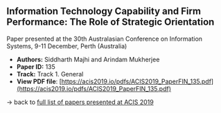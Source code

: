 ## Information Technology Capability and Firm Performance: The Role of Strategic Orientation

Paper presented at the 30th Australasian Conference on Information Systems, 9-11 December, Perth (Australia)
- **Authors:** Siddharth Majhi and Arindam Mukherjee
- **Paper ID:** 135
- **Track:** Track 1. General
- **View PDF file**: [https://acis2019.io/pdfs/ACIS2019_PaperFIN_135.pdf](https://acis2019.io/pdfs/ACIS2019_PaperFIN_135.pdf)

&rarr; back to [full list of papers presented at ACIS 2019](https://acis2019.io/)